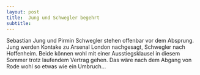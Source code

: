 ```yaml
---
layout: post
title:  Jung und Schwegler begehrt
subtitle:  
---
```


Sebastian Jung und Pirmin Schwegler stehen offenbar vor dem Absprung. Jung werden Kontake zu Arsenal London nachgesagt, Schwegler nach Hoffenheim. Beide können wohl mit einer Ausstiegsklausel in diesem Sommer trotz laufendem Vertrag gehen. Das wäre nach dem Abgang von Rode wohl so etwas wie ein Umbruch...


